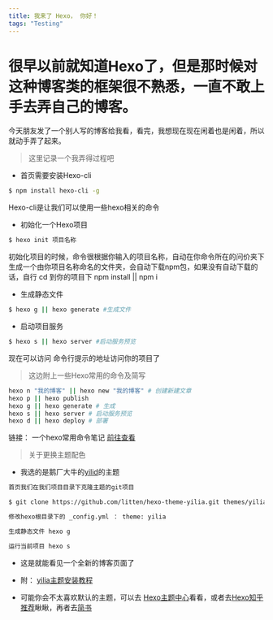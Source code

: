 ```yaml
---
title: 我来了 Hexo， 你好！
tags: "Testing"
---
```


# 很早以前就知道Hexo了，但是那时候对这种博客类的框架很不熟悉，一直不敢上手去弄自己的博客。

今天朋友发了一个别人写的博客给我看，看完，我想现在现在闲着也是闲着，所以就动手弄了起来。

<!-- more -->
> 这里记录一个我弄得过程吧

* 首页需要安装Hexo-cli

```Bash
$ npm install hexo-cli -g
```

Hexo-cli是让我们可以使用一些hexo相关的命令

* 初始化一个Hexo项目

```Bash
$ hexo init 项目名称
```

初始化项目的时候，命令很根据你输入的项目名称，自动在你命令所在的问价夹下生成一个由你项目名称命名的文件夹，会自动下载npm包，如果没有自动下载的话，自行 cd 到你的项目下 npm install || npm i

* 生成静态文件

```Bash
$ hexo g || hexo generate #生成文件
```

* 启动项目服务

```Bash
$ hexo s || hexo server #启动服务预览
```

现在可以访问 命令行提示的地址访问你的项目了

> 这边附上一些Hexo常用的命令及简写

```Bash
hexo n "我的博客" || hexo new "我的博客" # 创建新建文章
hexo p || hexo publish
hexo g || hexo generate # 生成
hexo s || hexo server # 启动服务预览
hexo d || hexo deploy # 部署
```
链接： 一个hexo常用命令笔记 [前往查看](https://blog.csdn.net/qq_26975307/article/details/62447489)

> 关于更换主题配色

* 我选的是鹅厂大牛的[yilid](https://github.com/litten/hexo-theme-yilia)的主题

```Bash
首页我们在我们项目目录下克隆主题的git项目

$ git clone https://github.com/litten/hexo-theme-yilia.git themes/yilia # 后面的themes/yilia表示克隆到根目录下的themes下的yilia

修改hexo根目录下的 _config.yml ： theme: yilia

生成静态文件 hexo g

运行当前项目 hexo s
```
* 这是就能看见一个全新的博客页面了

* 附： [yilia主题安装教程](https://github.com/litten/hexo-theme-yilia)

* 可能你会不太喜欢默认的主题，可以去 [Hexo主题中心](https://hexo.io/themes/)看看，或者去[Hexo知乎推荐](https://www.zhihu.com/question/24422335)瞅瞅，再者去[简书](https://www.jianshu.com/p/bcdbe7347c8d)

